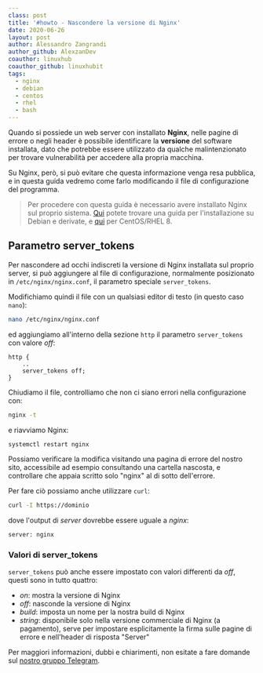 ```yaml
---
class: post
title: '#howto - Nascondere la versione di Nginx'
date: 2020-06-26
layout: post
author: Alessandro Zangrandi
author_github: AlexzanDev
coauthor: linuxhub
coauthor_github: linuxhubit
tags:
  - nginx  
  - debian  
  - centos  
  - rhel  
  - bash
---
```

Quando si possiede un web server con installato **Nginx**, nelle pagine di errore o negli header è possibile identificare la **versione** del software installata, dato che potrebbe essere utilizzato da qualche malintenzionato per trovare vulnerabilità per accedere alla propria macchina.

Su Nginx, però, si può evitare che questa informazione venga resa pubblica, e in questa guida vedremo come farlo modificando il file di configurazione del programma.

> Per procedere con questa guida è necessario avere installato Nginx sul proprio sistema. <a href="https://linuxhub.it/articles/howto-installazione-e-configurazione-con-let%E2%80%99s-encrypt-di-nginx-su-debian-10">Qui</a> potete trovare una guida per l'installazione su Debian e derivate, e <a href="https://linuxhub.it/articles/howto-installazione-di-nginx-su-centos-8-rhel-8-e-configurazione-ssl">qui</a> per CentOS/RHEL 8.

## Parametro server_tokens

Per nascondere ad occhi indiscreti la versione di Nginx installata sul proprio server, si può aggiungere al file di configurazione, normalmente posizionato in `/etc/nginx/nginx.conf`, il parametro speciale `server_tokens`.

Modifichiamo quindi il file con un qualsiasi editor di testo (in questo caso `nano`):

```bash
nano /etc/nginx/nginx.conf
```

ed aggiungiamo all'interno della sezione `http` il parametro `server_tokens` con valore *off*:

```nginx
http {
	..
	server_tokens off;
}
```

Chiudiamo il file, controlliamo che non ci siano errori nella configurazione con:

```bash
nginx -t
```

e riavviamo Nginx:

```bash
systemctl restart nginx
```

Possiamo verificare la modifica visitando una pagina di errore del nostro sito, accessibile ad esempio consultando una cartella nascosta, e controllare che appaia scritto solo "nginx" al di sotto dell'errore.

Per fare ciò possiamo anche utilizzare `curl`:

```bash
curl -I https://dominio
```

dove l'output di *server* dovrebbe essere uguale a *nginx*:

```bash
server: nginx
```

### Valori di server_tokens

`server_tokens` può anche essere impostato con valori differenti da *off*, questi sono in tutto quattro:

- *on*: mostra la versione di Nginx
- *off*: nasconde la versione di Nginx
- *build*: imposta un nome per la nostra build di Nginx
- *string*: disponibile solo nella versione commerciale di Nginx (a pagamento), serve per impostare esplicitamente la firma sulle pagine di errore e nell'header di risposta "Server"


Per maggiori informazioni, dubbi e chiarimenti, non esitate a fare domande sul [nostro gruppo Telegram](https://t.me/linuxpeople).